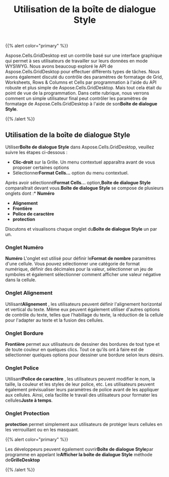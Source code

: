 ﻿---
title: Utilisation de la boîte de dialogue Style
type: docs
weight: 70
url: /fr/net/using-style-dialog/
---
{{% alert color="primary" %}} 

Aspose.Cells.GridDesktop est un contrôle basé sur une interface graphique qui permet à ses utilisateurs de travailler sur leurs données en mode WYSIWYG. Nous avons beaucoup exploré le API de Aspose.Cells.GridDesktop pour effectuer différents types de tâches. Nous avons également discuté du contrôle des paramètres de formatage de Grid, Worksheets, Rows & Columns et Cells par programmation à l'aide du API robuste et plus simple de Aspose.Cells.GridDesktop. Mais tout cela était du point de vue de la programmation. Dans cette rubrique, nous verrons comment un simple utilisateur final peut contrôler les paramètres de formatage de Aspose.Cells.GridDesktop à l'aide de son**Boîte de dialogue Style**.

{{% /alert %}} 
## **Utilisation de la boîte de dialogue Style**
 Utiliser**Boîte de dialogue Style** dans Aspose.Cells.GridDesktop, veuillez suivre les étapes ci-dessous :

- **Clic-droit** sur la Grille. Un menu contextuel apparaîtra avant de vous proposer certaines options
-  Sélectionner**Format Cells...** option du menu contextuel.

 Après avoir sélectionné**Format Cells...** option,**Boîte de dialogue Style** comparaîtrait devant vous.**Boîte de dialogue Style** se compose de plusieurs onglets dont :* **Numéro**

- **Alignement**
- **Frontière**
- **Police de caractère**
- **protection**

 Discutons et visualisons chaque onglet du**Boîte de dialogue Style** un par un.
### **Onglet Numéro**
**Numéro** L'onglet est utilisé pour définir le**Format de nombre** paramètres d'une cellule. Vous pouvez sélectionner une catégorie de format numérique, définir des décimales pour la valeur, sélectionner un jeu de symboles et également sélectionner comment afficher une valeur négative dans la cellule.
### **Onglet Alignement**
 Utilisant**Alignement** , les utilisateurs peuvent définir l'alignement horizontal et vertical du texte. Même eux peuvent également utiliser d'autres options de contrôle du texte, telles que l'habillage du texte, la réduction de la cellule pour l'adapter au texte et la fusion des cellules.
### **Onglet Bordure**
**Frontière** permet aux utilisateurs de dessiner des bordures de tout type et de toute couleur en quelques clics. Tout ce qu'ils ont à faire est de sélectionner quelques options pour dessiner une bordure selon leurs désirs.
### **Onglet Police**
 Utilisant**Police de caractère** , les utilisateurs peuvent modifier le nom, la taille, la couleur et les styles de leur police, etc. Les utilisateurs peuvent également prévisualiser leurs paramètres de police avant de les appliquer aux cellules. Ainsi, cela facilite le travail des utilisateurs pour formater les cellules**Juste à temps**.
### **Onglet Protection**
**protection** permet simplement aux utilisateurs de protéger leurs cellules en les verrouillant ou en les masquant.

{{% alert color="primary" %}} 

 Les développeurs peuvent également ouvrir**Boîte de dialogue Style**par programme en appelant le**Afficher la boîte de dialogue Style** méthode de**GrilleDesktop**

{{% /alert %}}
